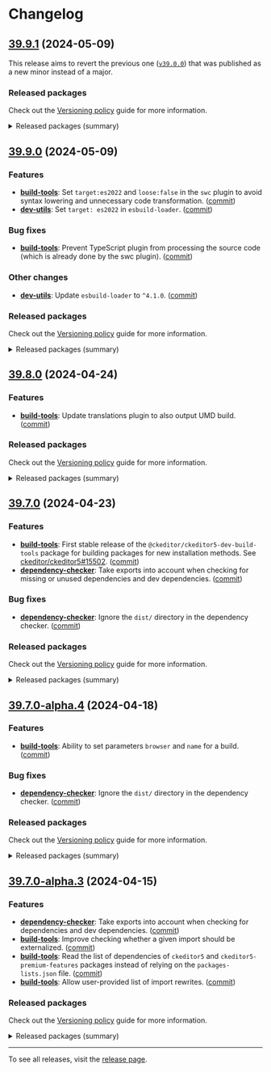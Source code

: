 Changelog
=========

## [39.9.1](https://github.com/ckeditor/ckeditor5-dev/compare/v39.8.0...v39.9.1) (2024-05-09)

This release aims to revert the previous one ([`v39.0.0`](https://github.com/ckeditor/ckeditor5-dev/releases/tag/v39.9.0)) that was published as a new minor instead of a major.

### Released packages

Check out the [Versioning policy](https://ckeditor.com/docs/ckeditor5/latest/framework/guides/support/versioning-policy.html) guide for more information.

<details>
<summary>Released packages (summary)</summary>

Other releases:

* [@ckeditor/ckeditor5-dev-build-tools](https://www.npmjs.com/package/@ckeditor/ckeditor5-dev-build-tools/v/39.9.1): v39.8.0 => v39.9.1
* [@ckeditor/ckeditor5-dev-bump-year](https://www.npmjs.com/package/@ckeditor/ckeditor5-dev-bump-year/v/39.9.1): v39.8.0 => v39.9.1
* [@ckeditor/ckeditor5-dev-ci](https://www.npmjs.com/package/@ckeditor/ckeditor5-dev-ci/v/39.9.1): v39.8.0 => v39.9.1
* [@ckeditor/ckeditor5-dev-dependency-checker](https://www.npmjs.com/package/@ckeditor/ckeditor5-dev-dependency-checker/v/39.9.1): v39.8.0 => v39.9.1
* [@ckeditor/ckeditor5-dev-docs](https://www.npmjs.com/package/@ckeditor/ckeditor5-dev-docs/v/39.9.1): v39.8.0 => v39.9.1
* [@ckeditor/ckeditor5-dev-release-tools](https://www.npmjs.com/package/@ckeditor/ckeditor5-dev-release-tools/v/39.9.1): v39.8.0 => v39.9.1
* [@ckeditor/ckeditor5-dev-stale-bot](https://www.npmjs.com/package/@ckeditor/ckeditor5-dev-stale-bot/v/39.9.1): v39.8.0 => v39.9.1
* [@ckeditor/ckeditor5-dev-tests](https://www.npmjs.com/package/@ckeditor/ckeditor5-dev-tests/v/39.9.1): v39.8.0 => v39.9.1
* [@ckeditor/ckeditor5-dev-transifex](https://www.npmjs.com/package/@ckeditor/ckeditor5-dev-transifex/v/39.9.1): v39.8.0 => v39.9.1
* [@ckeditor/ckeditor5-dev-translations](https://www.npmjs.com/package/@ckeditor/ckeditor5-dev-translations/v/39.9.1): v39.8.0 => v39.9.1
* [@ckeditor/ckeditor5-dev-utils](https://www.npmjs.com/package/@ckeditor/ckeditor5-dev-utils/v/39.9.1): v39.8.0 => v39.9.1
* [@ckeditor/ckeditor5-dev-web-crawler](https://www.npmjs.com/package/@ckeditor/ckeditor5-dev-web-crawler/v/39.9.1): v39.8.0 => v39.9.1
* [@ckeditor/jsdoc-plugins](https://www.npmjs.com/package/@ckeditor/jsdoc-plugins/v/39.9.1): v39.8.0 => v39.9.1
* [@ckeditor/typedoc-plugins](https://www.npmjs.com/package/@ckeditor/typedoc-plugins/v/39.9.1): v39.8.0 => v39.9.1
</details>


## [39.9.0](https://github.com/ckeditor/ckeditor5-dev/compare/v39.8.0...v39.9.0) (2024-05-09)

### Features

* **[build-tools](https://www.npmjs.com/package/@ckeditor/ckeditor5-dev-build-tools)**: Set `target:es2022` and `loose:false` in the `swc` plugin to avoid syntax lowering and unnecessary code transformation. ([commit](https://github.com/ckeditor/ckeditor5-dev/commit/66c6a4d77ceccac04f9a435e6e679de71ed1ad33))
* **[dev-utils](https://www.npmjs.com/package/@ckeditor/ckeditor5-dev-dev-utils)**: Set `target: es2022` in `esbuild-loader`. ([commit](https://github.com/ckeditor/ckeditor5-dev/commit/cd7ea352a90a389c6720c91944971418c8f9c627))

### Bug fixes

* **[build-tools](https://www.npmjs.com/package/@ckeditor/ckeditor5-dev-build-tools)**: Prevent TypeScript plugin from processing the source code (which is already done by the swc plugin). ([commit](https://github.com/ckeditor/ckeditor5-dev/commit/66c6a4d77ceccac04f9a435e6e679de71ed1ad33))

### Other changes

* **[dev-utils](https://www.npmjs.com/package/@ckeditor/ckeditor5-dev-dev-utils)**: Update `esbuild-loader` to `^4.1.0`. ([commit](https://github.com/ckeditor/ckeditor5-dev/commit/cd7ea352a90a389c6720c91944971418c8f9c627))

### Released packages

Check out the [Versioning policy](https://ckeditor.com/docs/ckeditor5/latest/framework/guides/support/versioning-policy.html) guide for more information.

<details>
<summary>Released packages (summary)</summary>

Releases containing new features:

* [@ckeditor/ckeditor5-dev-build-tools](https://www.npmjs.com/package/@ckeditor/ckeditor5-dev-build-tools/v/39.9.0): v39.8.0 => v39.9.0
* [@ckeditor/ckeditor5-dev-utils](https://www.npmjs.com/package/@ckeditor/ckeditor5-dev-utils/v/39.9.0): v39.8.0 => v39.9.0

Other releases:

* [@ckeditor/ckeditor5-dev-bump-year](https://www.npmjs.com/package/@ckeditor/ckeditor5-dev-bump-year/v/39.9.0): v39.8.0 => v39.9.0
* [@ckeditor/ckeditor5-dev-ci](https://www.npmjs.com/package/@ckeditor/ckeditor5-dev-ci/v/39.9.0): v39.8.0 => v39.9.0
* [@ckeditor/ckeditor5-dev-dependency-checker](https://www.npmjs.com/package/@ckeditor/ckeditor5-dev-dependency-checker/v/39.9.0): v39.8.0 => v39.9.0
* [@ckeditor/ckeditor5-dev-docs](https://www.npmjs.com/package/@ckeditor/ckeditor5-dev-docs/v/39.9.0): v39.8.0 => v39.9.0
* [@ckeditor/ckeditor5-dev-release-tools](https://www.npmjs.com/package/@ckeditor/ckeditor5-dev-release-tools/v/39.9.0): v39.8.0 => v39.9.0
* [@ckeditor/ckeditor5-dev-stale-bot](https://www.npmjs.com/package/@ckeditor/ckeditor5-dev-stale-bot/v/39.9.0): v39.8.0 => v39.9.0
* [@ckeditor/ckeditor5-dev-tests](https://www.npmjs.com/package/@ckeditor/ckeditor5-dev-tests/v/39.9.0): v39.8.0 => v39.9.0
* [@ckeditor/ckeditor5-dev-transifex](https://www.npmjs.com/package/@ckeditor/ckeditor5-dev-transifex/v/39.9.0): v39.8.0 => v39.9.0
* [@ckeditor/ckeditor5-dev-translations](https://www.npmjs.com/package/@ckeditor/ckeditor5-dev-translations/v/39.9.0): v39.8.0 => v39.9.0
* [@ckeditor/ckeditor5-dev-web-crawler](https://www.npmjs.com/package/@ckeditor/ckeditor5-dev-web-crawler/v/39.9.0): v39.8.0 => v39.9.0
* [@ckeditor/jsdoc-plugins](https://www.npmjs.com/package/@ckeditor/jsdoc-plugins/v/39.9.0): v39.8.0 => v39.9.0
* [@ckeditor/typedoc-plugins](https://www.npmjs.com/package/@ckeditor/typedoc-plugins/v/39.9.0): v39.8.0 => v39.9.0
</details>


## [39.8.0](https://github.com/ckeditor/ckeditor5-dev/compare/v39.7.0...v39.8.0) (2024-04-24)

### Features

* **[build-tools](https://www.npmjs.com/package/@ckeditor/ckeditor5-dev-build-tools)**: Update translations plugin to also output UMD build. ([commit](https://github.com/ckeditor/ckeditor5-dev/commit/9509c2b3645faa67dda4e48a91181c45632b739c))

### Released packages

Check out the [Versioning policy](https://ckeditor.com/docs/ckeditor5/latest/framework/guides/support/versioning-policy.html) guide for more information.

<details>
<summary>Released packages (summary)</summary>

Releases containing new features:

* [@ckeditor/ckeditor5-dev-build-tools](https://www.npmjs.com/package/@ckeditor/ckeditor5-dev-build-tools/v/39.8.0): v39.7.0 => v39.8.0

Other releases:

* [@ckeditor/ckeditor5-dev-bump-year](https://www.npmjs.com/package/@ckeditor/ckeditor5-dev-bump-year/v/39.8.0): v39.7.0 => v39.8.0
* [@ckeditor/ckeditor5-dev-ci](https://www.npmjs.com/package/@ckeditor/ckeditor5-dev-ci/v/39.8.0): v39.7.0 => v39.8.0
* [@ckeditor/ckeditor5-dev-dependency-checker](https://www.npmjs.com/package/@ckeditor/ckeditor5-dev-dependency-checker/v/39.8.0): v39.7.0 => v39.8.0
* [@ckeditor/ckeditor5-dev-docs](https://www.npmjs.com/package/@ckeditor/ckeditor5-dev-docs/v/39.8.0): v39.7.0 => v39.8.0
* [@ckeditor/ckeditor5-dev-release-tools](https://www.npmjs.com/package/@ckeditor/ckeditor5-dev-release-tools/v/39.8.0): v39.7.0 => v39.8.0
* [@ckeditor/ckeditor5-dev-stale-bot](https://www.npmjs.com/package/@ckeditor/ckeditor5-dev-stale-bot/v/39.8.0): v39.7.0 => v39.8.0
* [@ckeditor/ckeditor5-dev-tests](https://www.npmjs.com/package/@ckeditor/ckeditor5-dev-tests/v/39.8.0): v39.7.0 => v39.8.0
* [@ckeditor/ckeditor5-dev-transifex](https://www.npmjs.com/package/@ckeditor/ckeditor5-dev-transifex/v/39.8.0): v39.7.0 => v39.8.0
* [@ckeditor/ckeditor5-dev-translations](https://www.npmjs.com/package/@ckeditor/ckeditor5-dev-translations/v/39.8.0): v39.7.0 => v39.8.0
* [@ckeditor/ckeditor5-dev-utils](https://www.npmjs.com/package/@ckeditor/ckeditor5-dev-utils/v/39.8.0): v39.7.0 => v39.8.0
* [@ckeditor/ckeditor5-dev-web-crawler](https://www.npmjs.com/package/@ckeditor/ckeditor5-dev-web-crawler/v/39.8.0): v39.7.0 => v39.8.0
* [@ckeditor/jsdoc-plugins](https://www.npmjs.com/package/@ckeditor/jsdoc-plugins/v/39.8.0): v39.7.0 => v39.8.0
* [@ckeditor/typedoc-plugins](https://www.npmjs.com/package/@ckeditor/typedoc-plugins/v/39.8.0): v39.7.0 => v39.8.0
</details>


## [39.7.0](https://github.com/ckeditor/ckeditor5-dev/compare/v39.6.3...v39.7.0) (2024-04-23)

### Features

* **[build-tools](https://www.npmjs.com/package/@ckeditor/ckeditor5-dev-build-tools)**: First stable release of the `@ckeditor/ckeditor5-dev-build-tools` package for building packages for new installation methods. See [ckeditor/ckeditor5#15502](https://github.com/ckeditor/ckeditor5/issues/15502). ([commit](https://github.com/ckeditor/ckeditor5-dev/commit/036f52b6c55df2dda9f7c9982e98e2cc58b1d002))
* **[dependency-checker](https://www.npmjs.com/package/@ckeditor/ckeditor5-dev-dependency-checker)**: Take exports into account when checking for missing or unused dependencies and dev dependencies. ([commit](https://github.com/ckeditor/ckeditor5-dev/commit/036f52b6c55df2dda9f7c9982e98e2cc58b1d002))

### Bug fixes

* **[dependency-checker](https://www.npmjs.com/package/@ckeditor/ckeditor5-dev-dependency-checker)**: Ignore the `dist/` directory in the dependency checker. ([commit](https://github.com/ckeditor/ckeditor5-dev/commit/036f52b6c55df2dda9f7c9982e98e2cc58b1d002))

### Released packages

Check out the [Versioning policy](https://ckeditor.com/docs/ckeditor5/latest/framework/guides/support/versioning-policy.html) guide for more information.

<details>
<summary>Released packages (summary)</summary>

New packages:

* [@ckeditor/ckeditor5-dev-build-tools](https://www.npmjs.com/package/@ckeditor/ckeditor5-dev-build-tools/v/39.7.0): v39.7.0

Releases containing new features:

* [@ckeditor/ckeditor5-dev-dependency-checker](https://www.npmjs.com/package/@ckeditor/ckeditor5-dev-dependency-checker/v/39.7.0): v39.6.3 => v39.7.0
* [@ckeditor/ckeditor5-dev-utils](https://www.npmjs.com/package/@ckeditor/ckeditor5-dev-utils/v/39.7.0): v39.6.3 => v39.7.0
* [@ckeditor/typedoc-plugins](https://www.npmjs.com/package/@ckeditor/typedoc-plugins/v/39.7.0): v39.6.3 => v39.7.0

Other releases:

* [@ckeditor/ckeditor5-dev-bump-year](https://www.npmjs.com/package/@ckeditor/ckeditor5-dev-bump-year/v/39.7.0): v39.6.3 => v39.7.0
* [@ckeditor/ckeditor5-dev-ci](https://www.npmjs.com/package/@ckeditor/ckeditor5-dev-ci/v/39.7.0): v39.6.3 => v39.7.0
* [@ckeditor/ckeditor5-dev-docs](https://www.npmjs.com/package/@ckeditor/ckeditor5-dev-docs/v/39.7.0): v39.6.3 => v39.7.0
* [@ckeditor/ckeditor5-dev-release-tools](https://www.npmjs.com/package/@ckeditor/ckeditor5-dev-release-tools/v/39.7.0): v39.6.3 => v39.7.0
* [@ckeditor/ckeditor5-dev-stale-bot](https://www.npmjs.com/package/@ckeditor/ckeditor5-dev-stale-bot/v/39.7.0): v39.6.3 => v39.7.0
* [@ckeditor/ckeditor5-dev-tests](https://www.npmjs.com/package/@ckeditor/ckeditor5-dev-tests/v/39.7.0): v39.6.3 => v39.7.0
* [@ckeditor/ckeditor5-dev-transifex](https://www.npmjs.com/package/@ckeditor/ckeditor5-dev-transifex/v/39.7.0): v39.6.3 => v39.7.0
* [@ckeditor/ckeditor5-dev-translations](https://www.npmjs.com/package/@ckeditor/ckeditor5-dev-translations/v/39.7.0): v39.6.3 => v39.7.0
* [@ckeditor/ckeditor5-dev-web-crawler](https://www.npmjs.com/package/@ckeditor/ckeditor5-dev-web-crawler/v/39.7.0): v39.6.3 => v39.7.0
* [@ckeditor/jsdoc-plugins](https://www.npmjs.com/package/@ckeditor/jsdoc-plugins/v/39.7.0): v39.6.3 => v39.7.0
</details>


## [39.7.0-alpha.4](https://github.com/ckeditor/ckeditor5-dev/compare/v39.7.0-alpha.3...v39.7.0-alpha.4) (2024-04-18)

### Features

* **[build-tools](https://www.npmjs.com/package/@ckeditor/ckeditor5-dev-build-tools)**: Ability to set parameters `browser` and `name` for a build. ([commit](https://github.com/ckeditor/ckeditor5-dev/commit/671c2699239d975c0f1b5e214e761cc50534aedc))

### Bug fixes

* **[dependency-checker](https://www.npmjs.com/package/@ckeditor/ckeditor5-dev-dependency-checker)**: Ignore the `dist/` directory in the dependency checker. ([commit](https://github.com/ckeditor/ckeditor5-dev/commit/41c0828a034ef79bcf0167326803b1991268720c))

### Released packages

Check out the [Versioning policy](https://ckeditor.com/docs/ckeditor5/latest/framework/guides/support/versioning-policy.html) guide for more information.

<details>
<summary>Released packages (summary)</summary>

Releases containing new features:

* [@ckeditor/ckeditor5-dev-build-tools](https://www.npmjs.com/package/@ckeditor/ckeditor5-dev-build-tools/v/39.7.0-alpha.4): v39.7.0-alpha.3 => v39.7.0-alpha.4
* [@ckeditor/ckeditor5-dev-bump-year](https://www.npmjs.com/package/@ckeditor/ckeditor5-dev-bump-year/v/39.7.0-alpha.4): v39.7.0-alpha.3 => v39.7.0-alpha.4
* [@ckeditor/ckeditor5-dev-ci](https://www.npmjs.com/package/@ckeditor/ckeditor5-dev-ci/v/39.7.0-alpha.4): v39.7.0-alpha.3 => v39.7.0-alpha.4
* [@ckeditor/ckeditor5-dev-dependency-checker](https://www.npmjs.com/package/@ckeditor/ckeditor5-dev-dependency-checker/v/39.7.0-alpha.4): v39.7.0-alpha.3 => v39.7.0-alpha.4
* [@ckeditor/ckeditor5-dev-docs](https://www.npmjs.com/package/@ckeditor/ckeditor5-dev-docs/v/39.7.0-alpha.4): v39.7.0-alpha.3 => v39.7.0-alpha.4
* [@ckeditor/ckeditor5-dev-release-tools](https://www.npmjs.com/package/@ckeditor/ckeditor5-dev-release-tools/v/39.7.0-alpha.4): v39.7.0-alpha.3 => v39.7.0-alpha.4
* [@ckeditor/ckeditor5-dev-stale-bot](https://www.npmjs.com/package/@ckeditor/ckeditor5-dev-stale-bot/v/39.7.0-alpha.4): v39.7.0-alpha.3 => v39.7.0-alpha.4
* [@ckeditor/ckeditor5-dev-tests](https://www.npmjs.com/package/@ckeditor/ckeditor5-dev-tests/v/39.7.0-alpha.4): v39.7.0-alpha.3 => v39.7.0-alpha.4
* [@ckeditor/ckeditor5-dev-transifex](https://www.npmjs.com/package/@ckeditor/ckeditor5-dev-transifex/v/39.7.0-alpha.4): v39.7.0-alpha.3 => v39.7.0-alpha.4
* [@ckeditor/ckeditor5-dev-translations](https://www.npmjs.com/package/@ckeditor/ckeditor5-dev-translations/v/39.7.0-alpha.4): v39.7.0-alpha.3 => v39.7.0-alpha.4
* [@ckeditor/ckeditor5-dev-utils](https://www.npmjs.com/package/@ckeditor/ckeditor5-dev-utils/v/39.7.0-alpha.4): v39.7.0-alpha.3 => v39.7.0-alpha.4
* [@ckeditor/ckeditor5-dev-web-crawler](https://www.npmjs.com/package/@ckeditor/ckeditor5-dev-web-crawler/v/39.7.0-alpha.4): v39.7.0-alpha.3 => v39.7.0-alpha.4
* [@ckeditor/jsdoc-plugins](https://www.npmjs.com/package/@ckeditor/jsdoc-plugins/v/39.7.0-alpha.4): v39.7.0-alpha.3 => v39.7.0-alpha.4
* [@ckeditor/typedoc-plugins](https://www.npmjs.com/package/@ckeditor/typedoc-plugins/v/39.7.0-alpha.4): v39.7.0-alpha.3 => v39.7.0-alpha.4
</details>


## [39.7.0-alpha.3](https://github.com/ckeditor/ckeditor5-dev/compare/v39.6.3...v39.7.0-alpha.3) (2024-04-15)

### Features

* **[dependency-checker](https://www.npmjs.com/package/@ckeditor/ckeditor5-dev-dependency-checker)**: Take exports into account when checking for dependencies and dev dependencies. ([commit](https://github.com/ckeditor/ckeditor5-dev/commit/b51f98b361d40afc940464d6e16f9a78de7313da))
* **[build-tools](https://www.npmjs.com/package/@ckeditor/ckeditor5-dev-build-tools)**: Improve checking whether a given import should be externalized. ([commit](https://github.com/ckeditor/ckeditor5-dev/commit/12d1d1aa47ccb7ec86c6afa24fde33bdb973c91f))
* **[build-tools](https://www.npmjs.com/package/@ckeditor/ckeditor5-dev-build-tools)**: Read the list of dependencies of `ckeditor5` and `ckeditor5-premium-features` packages instead of relying on the `packages-lists.json` file. ([commit](https://github.com/ckeditor/ckeditor5-dev/commit/f1271dfbe99e40bc8090b1f66eb41e3b1075f889))
* **[build-tools](https://www.npmjs.com/package/@ckeditor/ckeditor5-dev-build-tools)**: Allow user-provided list of import rewrites. ([commit](https://github.com/ckeditor/ckeditor5-dev/commit/e035fe511834f9af866128ac3438899d067504a5))

### Released packages

Check out the [Versioning policy](https://ckeditor.com/docs/ckeditor5/latest/framework/guides/support/versioning-policy.html) guide for more information.

<details>
<summary>Released packages (summary)</summary>

Releases containing new features:

* [@ckeditor/ckeditor5-dev-build-tools](https://www.npmjs.com/package/@ckeditor/ckeditor5-dev-build-tools/v/39.7.0-alpha.3): v39.7.0-alpha.2 => v39.7.0-alpha.3
* [@ckeditor/ckeditor5-dev-bump-year](https://www.npmjs.com/package/@ckeditor/ckeditor5-dev-bump-year/v/39.7.0-alpha.3): v39.6.3 => v39.7.0-alpha.3
* [@ckeditor/ckeditor5-dev-ci](https://www.npmjs.com/package/@ckeditor/ckeditor5-dev-ci/v/39.7.0-alpha.3): v39.6.3 => v39.7.0-alpha.3
* [@ckeditor/ckeditor5-dev-dependency-checker](https://www.npmjs.com/package/@ckeditor/ckeditor5-dev-dependency-checker/v/39.7.0-alpha.3): v39.6.3 => v39.7.0-alpha.3
* [@ckeditor/ckeditor5-dev-docs](https://www.npmjs.com/package/@ckeditor/ckeditor5-dev-docs/v/39.7.0-alpha.3): v39.6.3 => v39.7.0-alpha.3
* [@ckeditor/ckeditor5-dev-release-tools](https://www.npmjs.com/package/@ckeditor/ckeditor5-dev-release-tools/v/39.7.0-alpha.3): v39.6.3 => v39.7.0-alpha.3
* [@ckeditor/ckeditor5-dev-stale-bot](https://www.npmjs.com/package/@ckeditor/ckeditor5-dev-stale-bot/v/39.7.0-alpha.3): v39.6.3 => v39.7.0-alpha.3
* [@ckeditor/ckeditor5-dev-tests](https://www.npmjs.com/package/@ckeditor/ckeditor5-dev-tests/v/39.7.0-alpha.3): v39.6.3 => v39.7.0-alpha.3
* [@ckeditor/ckeditor5-dev-transifex](https://www.npmjs.com/package/@ckeditor/ckeditor5-dev-transifex/v/39.7.0-alpha.3): v39.6.3 => v39.7.0-alpha.3
* [@ckeditor/ckeditor5-dev-translations](https://www.npmjs.com/package/@ckeditor/ckeditor5-dev-translations/v/39.7.0-alpha.3): v39.6.3 => v39.7.0-alpha.3
* [@ckeditor/ckeditor5-dev-utils](https://www.npmjs.com/package/@ckeditor/ckeditor5-dev-utils/v/39.7.0-alpha.3): v39.6.3 => v39.7.0-alpha.3
* [@ckeditor/ckeditor5-dev-web-crawler](https://www.npmjs.com/package/@ckeditor/ckeditor5-dev-web-crawler/v/39.7.0-alpha.3): v39.6.3 => v39.7.0-alpha.3
* [@ckeditor/jsdoc-plugins](https://www.npmjs.com/package/@ckeditor/jsdoc-plugins/v/39.7.0-alpha.3): v39.6.3 => v39.7.0-alpha.3
* [@ckeditor/typedoc-plugins](https://www.npmjs.com/package/@ckeditor/typedoc-plugins/v/39.7.0-alpha.3): v39.6.3 => v39.7.0-alpha.3
</details>

---

To see all releases, visit the [release page](https://github.com/ckeditor/ckeditor5-dev/releases).
